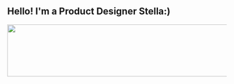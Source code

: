 ## Hello! I'm a Product Designer Stella:)

<a href="https://github.com/devxb/gitanimals">
  <img src="https://render.gitanimals.org/lines/{Stellahyeon}?pet-id=1" width="1000" height="120"/>
</a>
<!--
**Stellahyeon/Stellahyeon** is a ✨ _special_ ✨ repository because its `README.md` (this file) appears on your GitHub profile.

Here are some ideas to get you started:

- 🔭 I’m currently working on ...
- 🌱 I’m currently learning ...
- 👯 I’m looking to collaborate on ...
- 🤔 I’m looking for help with ...
- 💬 Ask me about ...
- 📫 How to reach me: ...
- 😄 Pronouns: ...
- ⚡ Fun fact: ...
-->
